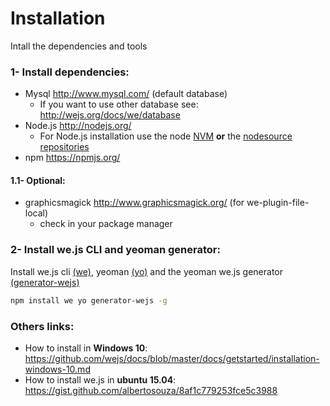 # Installation

Intall the dependencies and tools

### 1- Install dependencies:

* Mysql http://www.mysql.com/ (default database)
  * If you want to use other database see: http://wejs.org/docs/we/database
* Node.js http://nodejs.org/ 
  * For Node.js installation use the node [NVM](https://github.com/creationix/nvm) **or** the [nodesource repositories](https://github.com/nodesource/distributions)
* npm https://npmjs.org/

#### 1.1- Optional:

* graphicsmagick http://www.graphicsmagick.org/ (for we-plugin-file-local) 
  * check in your package manager

### 2- Install we.js CLI and yeoman generator:

Install we.js cli [(we)](https://github.com/wejs/we), yeoman [(yo)](http://yeoman.io/) and the yeoman we.js generator [(generator-wejs)](https://github.com/wejs/generator-wejs)

```sh
npm install we yo generator-wejs -g
```

### Others links:

- How to install in **Windows 10**: https://github.com/wejs/docs/blob/master/docs/getstarted/installation-windows-10.md 
- How to install we.js in **ubuntu 15.04**: https://gist.github.com/albertosouza/8af1c779253fce5c3988

